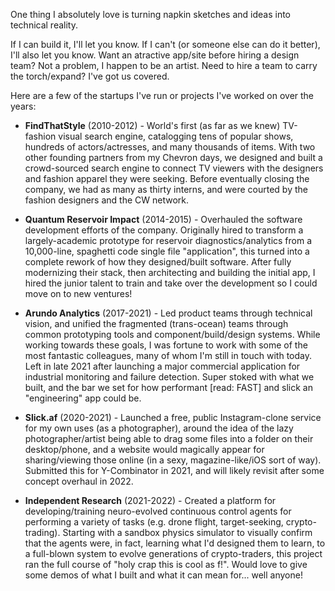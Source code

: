 One thing I absolutely love is turning napkin sketches and ideas into technical reality.

If I can build it, I'll let you know.  If I can't (or someone else can do it better), I'll also let you know.  Want an atractive app/site before hiring a design team?  Not a problem, I happen to be an artist.  Need to hire a team to carry the torch/expand?  I've got us covered.

Here are a few of the startups I've run or projects I've worked on over the years:

- **FindThatStyle** (2010-2012) - World's first (as far as we knew) TV-fashion visual search engine, catalogging tens of popular shows, hundreds of actors/actresses, and many
  thousands of items.  With two other founding partners from my Chevron days,
  we designed and built a crowd-sourced search engine to connect TV viewers with the designers and fashion apparel they were seeking.  Before eventually closing the company, we had as
  many as thirty interns, and were courted by the fashion designers and the CW network.

- **Quantum Reservoir Impact** (2014-2015) - Overhauled the software development efforts of the company.  Originally hired to transform a largely-academic prototype for reservoir
  diagnostics/analytics from a 10,000-line, spaghetti code single file "application", this turned into a complete rework of how they designed/built software.  After fully modernizing their stack, then architecting and building the initial app, I hired the junior talent to train and take over the development so I could move on to new ventures!

- **Arundo Analytics** (2017-2021) - Led product teams through technical vision, and unified the fragmented (trans-ocean) teams through common prototyping tools and component/build/design
  systems.  While working towards these goals, I was fortune to work with some of the most fantastic colleagues, many of whom I'm still in touch with today.  Left in late 2021 after launching a major commercial application for industrial monitoring and failure detection.  Super stoked with what we built, and the bar we set for how performant [read: FAST] and slick an "engineering" app could be.

- **Slick.af** (2020-2021) - Launched a free, public Instagram-clone service for my own uses (as a photographer), around the idea of the lazy photographer/artist being able to
  drag some files into a folder on their desktop/phone, and a website would magically appear for sharing/viewing those online (in a sexy, magazine-like/iOS sort of way).  Submitted this for Y-Combinator in 2021, and will likely revisit after some concept overhaul in 2022.

- **Independent Research** (2021-2022) - Created a platform for developing/training neuro-evolved continuous control agents for performing a variety of tasks (e.g. drone flight,
  target-seeking, crypto-trading).  Starting with a sandbox physics simulator to visually confirm that the agents were, in fact, learning what I'd designed them to learn, to a full-blown system to evolve generations of crypto-traders, this project ran the full course of "holy crap this is cool as f!".  Would love to give some demos of  what I built and what it can mean for... well anyone!
